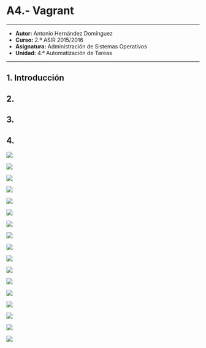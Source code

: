 # A4.- Vagrant

***

* **Autor:**  Antonio Hernández Domínguez
* **Curso:** 2.º ASIR 2015/2016
* **Asignatura:** Administración de Sistemas Operativos
* **Unidad:** 4.ª Automatización de Tareas

***

## 1. Introducción
## 2.
## 3.
## 4.


![](screenshots/01.png)

![](screenshots/02.png)

![](screenshots/03.png)

![](screenshots/04.png)

![](screenshots/05.png)

![](screenshots/06.png)

![](screenshots/07.png)

![](screenshots/07b.png)

![](screenshots/08.png)

![](screenshots/09.png)

![](screenshots/09b.png)

![](screenshots/10.png)

![](screenshots/11.png)

![](screenshots/12.png)

![](screenshots/13.png)

![](screenshots/14.png)

![](screenshots/15.png)

